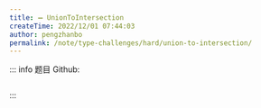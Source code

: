```yaml
---
title: ➖ UnionToIntersection
createTime: 2022/12/01 07:44:03
author: pengzhanbo
permalink: /note/type-challenges/hard/union-to-intersection/
---
```


::: info 题目
Github: []()

```ts
```
:::

